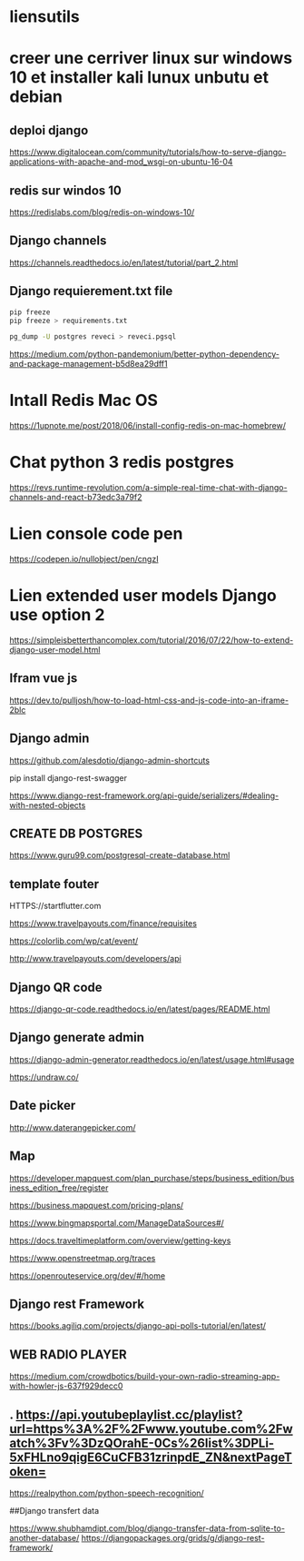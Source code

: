 # liensutils
# creer une cerriver linux sur windows 10 et installer kali lunux unbutu et debian

## deploi django

https://www.digitalocean.com/community/tutorials/how-to-serve-django-applications-with-apache-and-mod_wsgi-on-ubuntu-16-04


## redis sur windos 10
https://redislabs.com/blog/redis-on-windows-10/

## Django channels

https://channels.readthedocs.io/en/latest/tutorial/part_2.html



## Django requierement.txt file

```bash
pip freeze
pip freeze > requirements.txt

pg_dump -U postgres reveci > reveci.pgsql
```


https://medium.com/python-pandemonium/better-python-dependency-and-package-management-b5d8ea29dff1



# Intall Redis Mac OS

https://1upnote.me/post/2018/06/install-config-redis-on-mac-homebrew/


# Chat python 3 redis postgres

https://revs.runtime-revolution.com/a-simple-real-time-chat-with-django-channels-and-react-b73edc3a79f2



# Lien console code pen
https://codepen.io/nullobject/pen/cngzI


# Lien extended user models Django use  option 2

https://simpleisbetterthancomplex.com/tutorial/2016/07/22/how-to-extend-django-user-model.html

## Ifram vue js 

https://dev.to/pulljosh/how-to-load-html-css-and-js-code-into-an-iframe-2blc


## Django admin

https://github.com/alesdotio/django-admin-shortcuts


pip install django-rest-swagger

https://www.django-rest-framework.org/api-guide/serializers/#dealing-with-nested-objects


## CREATE DB POSTGRES

https://www.guru99.com/postgresql-create-database.html


## template fouter

HTTPS://startflutter.com


https://www.travelpayouts.com/finance/requisites


https://colorlib.com/wp/cat/event/

http://www.travelpayouts.com/developers/api


## Django QR code

https://django-qr-code.readthedocs.io/en/latest/pages/README.html


## Django generate admin


https://django-admin-generator.readthedocs.io/en/latest/usage.html#usage



https://undraw.co/

## Date picker
http://www.daterangepicker.com/

## Map

https://developer.mapquest.com/plan_purchase/steps/business_edition/business_edition_free/register

https://business.mapquest.com/pricing-plans/

https://www.bingmapsportal.com/ManageDataSources#/

https://docs.traveltimeplatform.com/overview/getting-keys

https://www.openstreetmap.org/traces

https://openrouteservice.org/dev/#/home

## Django rest Framework

https://books.agiliq.com/projects/django-api-polls-tutorial/en/latest/

## WEB RADIO PLAYER

https://medium.com/crowdbotics/build-your-own-radio-streaming-app-with-howler-js-637f929decc0



## . https://api.youtubeplaylist.cc/playlist?url=https%3A%2F%2Fwww.youtube.com%2Fwatch%3Fv%3DzQOrahE-0Cs%26list%3DPLi-5xFHLno9qigE6CuCFB31zrinpdE_ZN&nextPageToken=



https://realpython.com/python-speech-recognition/





##Django transfert data


https://www.shubhamdipt.com/blog/django-transfer-data-from-sqlite-to-another-database/
https://djangopackages.org/grids/g/django-rest-framework/

